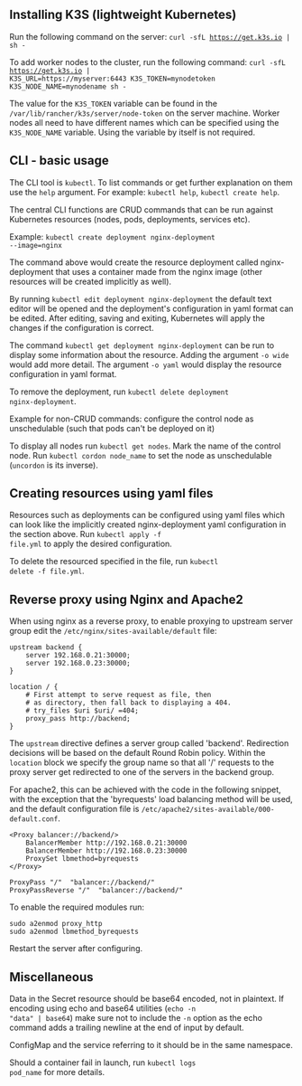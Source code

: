 ## Installing K3S (lightweight Kubernetes)

Run the following command on the server: <code>curl -sfL https://get.k3s.io | sh -</code>

To add worker nodes to the cluster, run the following command: 
<code>curl -sfL https://get.k3s.io | K3S_URL=https://myserver:6443 K3S_TOKEN=mynodetoken K3S_NODE_NAME=mynodename sh -</code>

The value for the <code>K3S_TOKEN</code> variable can be found in the <code>/var/lib/rancher/k3s/server/node-token</code> on the server machine.
Worker nodes all need to have different names which can be specified using the <code>K3S_NODE_NAME</code> variable. Using the variable by itself is not required.

## CLI - basic usage

The CLI tool is <code>kubectl</code>. To list commands or get further explanation on them use the <code>help</code> argument.
For example: <code>kubectl help</code>, <code>kubectl create help</code>.

The central CLI functions are CRUD commands that can be run against Kubernetes resources (nodes, pods, deployments, services etc).

Example: <code>kubectl create deployment nginx-deployment --image=nginx</code>

The command above would create the resource deployment called nginx-deployment that uses a container made from the nginx image (other resources will be created implicitly as well).

By running <code>kubectl edit deployment nginx-deployment</code> the default text editor will be opened and the deployment's configuration in yaml format can be edited. After editing, saving and exiting, Kubernetes will apply the changes if the configuration is correct.

The command <code>kubectl get deployment nginx-deployment</code> can be run to display some information about the resource. Adding the argument <code>-o wide</code> would add more detail. The argument <code>-o yaml</code> would display the resource configuration in yaml format.

To remove the deployment, run <code>kubectl delete deployment nginx-deployment</code>.

Example for non-CRUD commands: configure the control node as unschedulable (such that pods can't be deployed on it)

To display all nodes run <code>kubectl get nodes</code>. Mark the name of the control node. Run <code>kubectl cordon node_name</code> to set the node as unschedulable (<code>uncordon</code> is its inverse).

## Creating resources using yaml files

Resources such as deployments can be configured using yaml files which can look like the implicitly created nginx-deployment yaml configuration in the section above.
Run <code>kubectl apply -f file.yml</code> to apply the desired configuration.

To delete the resourced specified in the file, run <code>kubectl delete -f file.yml</code>.

## Reverse proxy using Nginx and Apache2

When using nginx as a reverse proxy, to enable proxying to upstream server group edit the <code>/etc/nginx/sites-available/default</code> file:

```
upstream backend {
    server 192.168.0.21:30000;
    server 192.168.0.23:30000;
}

location / {
    # First attempt to serve request as file, then
    # as directory, then fall back to displaying a 404.
    # try_files $uri $uri/ =404;
    proxy_pass http://backend;
}
```

The <code>upstream</code> directive defines a server group called 'backend'. Redirection decisions will be based on the default Round Robin policy.
Within the <code>location</code> block we specify the group name so that all '/' requests to the proxy server get redirected to one of the servers in the backend group.

For apache2, this can be achieved with the code in the following snippet, with the exception that the 'byrequests' load balancing method will be used, and the default configuration file is <code>/etc/apache2/sites-available/000-default.conf</code>.

```
<Proxy balancer://backend/>
    BalancerMember http://192.168.0.21:30000
    BalancerMember http://192.168.0.23:30000
    ProxySet lbmethod=byrequests
</Proxy>

ProxyPass "/"  "balancer://backend/"
ProxyPassReverse "/"  "balancer://backend/"
```

To enable the required modules run: 

```
sudo a2enmod proxy_http
sudo a2enmod lbmethod_byrequests
```

Restart the server after configuring.

## Miscellaneous

Data in the Secret resource should be base64 encoded, not in plaintext. If encoding using echo and base64 utilities (<code>echo -n "data" | base64</code>) make sure not to include the <code>-n</code> option as the echo command adds a trailing newline at the end of input by default.

ConfigMap and the service referring to it should be in the same namespace.

Should a container fail in launch, run <code>kubectl logs pod_name</code> for more details.